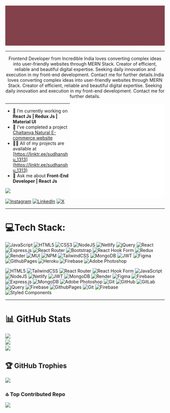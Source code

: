 
![Demo GIF](https://github.com/sudhanshu1313/sudhanshu1313/blob/main/Sudhanshu_Profile.gif)
<hr></hr>


<p align="center">Frontend Developer from Incredible India loves converting complex ideas into user-friendly websites through MERN Stack.
Creator of efficient, reliable and beautiful digital expertise. 
Seeking daily innovation and execution in my front-end development.
Contact me for further details.India loves converting complex ideas into user-friendly websites through MERN Stack.
Creator of efficient, reliable and beautiful digital expertise. 
Seeking daily innovation and execution in my front-end development.
Contact me for further details.</p>






<p>
    <img src="https://github.com/sudhanshu1313/sudhanshu1313/blob/main/info.gif" alt="Demo GIF" width="300" align="right">
    <hr></hr>
</p>



- 🌱 I’m currently working on **React Js | Redux Js | Material UI**
- 👯 I’ve completed a project [Chaitanya Natural E-commerce website ](https://ecommerce-lo8o.onrender.com)
- 👨‍💻 All of my projects are available at [https://linktr.ee/sudhanshu_1313](https://linktr.ee/sudhanshu_1313)
- 💬 Ask me about **Front-End Developer | React Js**


[![](https://visitcount.itsvg.in/api?id=sudhanshu1919&label=Profile%20Views&color=12&icon=5&pretty=true)](https://visitcount.itsvg.in)


 [![Instagram](https://img.shields.io/badge/Instagram-%23E4405F.svg?logo=Instagram&logoColor=white)](https://instagram.com/sudhanshu_1313) [![LinkedIn](https://img.shields.io/badge/LinkedIn-%230077B5.svg?logo=linkedin&logoColor=white)](https://linkedin.com/in/https://www.linkedin.com/public-profile/settings?trk=d_flagship3_profile_self_view_public_profile) [![X](https://img.shields.io/badge/X-black.svg?logo=X&logoColor=white)](https://x.com/SudhanshuG17981) 

<hr></hr>



    
# 💻Tech Stack:

![JavaScript](https://img.shields.io/badge/javascript-%23323330.svg?style=for-the-badge&logo=javascript&logoColor=%23F7DF1E) ![HTML5](https://img.shields.io/badge/html5-%23E34F26.svg?style=for-the-badge&logo=html5&logoColor=white) ![CSS3](https://img.shields.io/badge/css3-%231572B6.svg?style=for-the-badge&logo=css3&logoColor=white) ![NodeJS](https://img.shields.io/badge/node.js-6DA55F?style=for-the-badge&logo=node.js&logoColor=white) ![Netlify](https://img.shields.io/badge/netlify-%23000000.svg?style=for-the-badge&logo=netlify&logoColor=#00C7B7) ![jQuery](https://img.shields.io/badge/jquery-%230769AD.svg?style=for-the-badge&logo=jquery&logoColor=white) ![React](https://img.shields.io/badge/react-%2320232a.svg?style=for-the-badge&logo=react&logoColor=%2361DAFB) ![Express.js](https://img.shields.io/badge/express.js-%23404d59.svg?style=for-the-badge&logo=express&logoColor=%2361DAFB) ![React Router](https://img.shields.io/badge/React_Router-CA4245?style=for-the-badge&logo=react-router&logoColor=white) ![Bootstrap](https://img.shields.io/badge/bootstrap-%238511FA.svg?style=for-the-badge&logo=bootstrap&logoColor=white) ![React Hook Form](https://img.shields.io/badge/React%20Hook%20Form-%23EC5990.svg?style=for-the-badge&logo=reacthookform&logoColor=white) ![Redux](https://img.shields.io/badge/redux-%23593d88.svg?style=for-the-badge&logo=redux&logoColor=white)![Render](https://img.shields.io/badge/Render-%46E3B7.svg?style=for-the-badge&logo=render&logoColor=white) ![MUI](https://img.shields.io/badge/MUI-%230081CB.svg?style=for-the-badge&logo=mui&logoColor=white) ![NPM](https://img.shields.io/badge/NPM-%23CB3837.svg?style=for-the-badge&logo=npm&logoColor=white) ![TailwindCSS](https://img.shields.io/badge/tailwindcss-%2338B2AC.svg?style=for-the-badge&logo=tailwind-css&logoColor=white) ![MongoDB](https://img.shields.io/badge/MongoDB-%234ea94b.svg?style=for-the-badge&logo=mongodb&logoColor=white) ![JWT](https://img.shields.io/badge/JWT-black?style=for-the-badge&logo=JSON%20web%20tokens) ![Figma](https://img.shields.io/badge/figma-%23F24E1E.svg?style=for-the-badge&logo=figma&logoColor=white) ![GithubPages](https://img.shields.io/badge/github%20pages-121013?style=for-the-badge&logo=github&logoColor=white) ![Heroku](https://img.shields.io/badge/heroku-%23430098.svg?style=for-the-badge&logo=heroku&logoColor=white) ![Firebase](https://img.shields.io/badge/firebase-%23039BE5.svg?style=for-the-badge&logo=firebase) ![Adobe Photoshop](https://img.shields.io/badge/adobe%20photoshop-%2331A8FF.svg?style=for-the-badge&logo=adobe%20photoshop&logoColor=white) 











![HTML5](https://img.shields.io/badge/html5-%23E34F26.svg?style=flat&logo=html5&logoColor=white) ![TailwindCSS](https://img.shields.io/badge/tailwindcss-%2338B2AC.svg?style=flat&logo=tailwind-css&logoColor=white) ![React Router](https://img.shields.io/badge/React_Router-CA4245?style=flat&logo=react-router&logoColor=white) ![React Hook Form](https://img.shields.io/badge/React%20Hook%20Form-%23EC5990.svg?style=flat&logo=reacthookform&logoColor=white) ![JavaScript](https://img.shields.io/badge/javascript-%23323330.svg?style=flat&logo=javascript&logoColor=%23F7DF1E) ![NodeJS](https://img.shields.io/badge/node.js-6DA55F?style=flat&logo=node.js&logoColor=white) ![Netlify](https://img.shields.io/badge/netlify-%23000000.svg?style=flat&logo=netlify&logoColor=#00C7B7) ![JWT](https://img.shields.io/badge/JWT-black?style=flat&logo=JSON%20web%20tokens) ![MongoDB](https://img.shields.io/badge/MongoDB-%234ea94b.svg?style=flat&logo=mongodb&logoColor=white) ![Render](https://img.shields.io/badge/Render-%46E3B7.svg?style=flat&logo=render&logoColor=white) ![Figma](https://img.shields.io/badge/figma-%23F24E1E.svg?style=flat&logo=figma&logoColor=white) ![Firebase](https://img.shields.io/badge/firebase-%23039BE5.svg?style=flat&logo=firebase) ![Express.js](https://img.shields.io/badge/express.js-%23404d59.svg?style=flat&logo=express&logoColor=%2361DAFB) ![MongoDB](https://img.shields.io/badge/MongoDB-%234ea94b.svg?style=flat&logo=mongodb&logoColor=white) ![Adobe Photoshop](https://img.shields.io/badge/adobe%20photoshop-%2331A8FF.svg?style=flat&logo=adobe%20photoshop&logoColor=white) ![Git](https://img.shields.io/badge/git-%23F05033.svg?style=flat&logo=git&logoColor=white) ![GitHub](https://img.shields.io/badge/github-%23121011.svg?style=flat&logo=github&logoColor=white) ![GitLab](https://img.shields.io/badge/gitlab-%23181717.svg?style=flat&logo=gitlab&logoColor=white) ![jQuery](https://img.shields.io/badge/jquery-%230769AD.svg?style=flat&logo=jquery&logoColor=white) ![Firebase](https://img.shields.io/badge/firebase-%23039BE5.svg?style=flat&logo=firebase) ![GithubPages](https://img.shields.io/badge/github%20pages-121013?style=flat&logo=github&logoColor=white) ![Git](https://img.shields.io/badge/git-%23F05033.svg?style=flat&logo=git&logoColor=white) ![Firebase](https://img.shields.io/badge/firebase-%23039BE5.svg?style=flat&logo=firebase) ![Styled Components](https://img.shields.io/badge/styled--components-DB7093?style=flat&logo=styled-components&logoColor=white)














<hr></hr>

# 📊 GitHub Stats </h5>
![](https://github-readme-stats.vercel.app/api?username=sudhanshu1919&theme=gotham&hide_border=false&include_all_commits=true&count_private=true)<br/>
![](https://github-readme-streak-stats.herokuapp.com/?user=sudhanshu1919&theme=gotham&hide_border=false)<br/>
![](https://github-readme-stats.vercel.app/api/top-langs/?username=sudhanshu1919&theme=gotham&hide_border=false&include_all_commits=true&count_private=true&layout=compact)



## 🏆 GitHub Trophies
![](https://github-profile-trophy.vercel.app/?username=sudhanshu1919&theme=dark&no-frame=false&no-bg=true&margin-w=4)

### 🔝 Top Contributed Repo
![](https://github-contributor-stats.vercel.app/api?username=sudhanshu1919&limit=5&theme=dark&combine_all_yearly_contributions=true)



